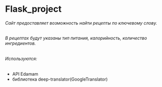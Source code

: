 # Flask_project

###### Сайт предоставляет возможность найти рецепты по ключевому слову.
###### В рецептах будут указаны тип питания, калорийность, количество ингредиентов.
###### Используются:
 * API Edamam
 * библиотека deep-translator(GoogleTranslator)
